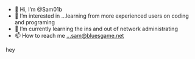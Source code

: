 - 👋 Hi, I’m @Sam01b
- 👀 I’m interested in ...learning from more experienced users on coding and programing
- 🌱 I’m currently learning the ins and out of network administrating
- 📫 How to reach me ...sam@bluesgame.net

<!---
Sam01b/Sam01b is a ✨ special ✨ repository because its `README.md` (this file) appears on your GitHub profile.
You can click the Preview link to take a look at your changes.
--->
hey
